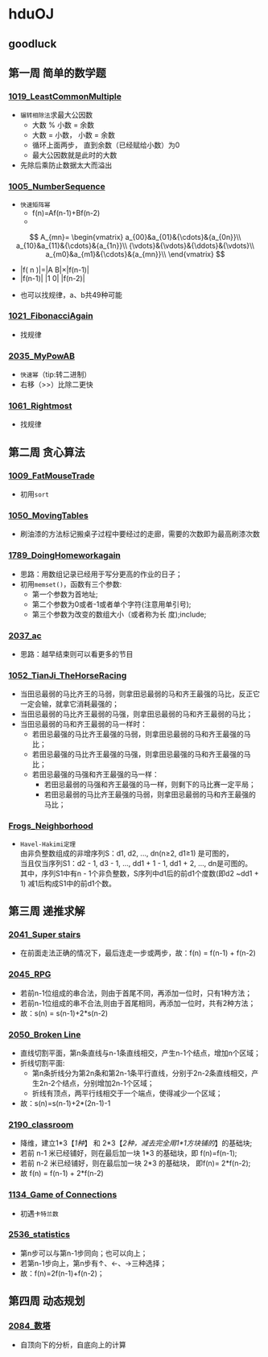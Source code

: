 # hduOJ
goodluck
--------

## 第一周 简单的数学题

### [1019_](http://acm.hdu.edu.cn/showproblem.php?pid=1019)[LeastCommonMultiple](https://github.com/Mifan-rabbit/hduOJ/blob/master/1019_LeastCommonMultiple.cpp)
* `辗转相除法`求最大公因数
  + 大数 % 小数 = 余数
  + 大数 = 小数， 小数 = 余数
  + 循环上面两步， 直到余数（已经赋给小数）为0
  + 最大公因数就是此时的大数
* 先除后乘防止数据太大而溢出

### [1005_](http://acm.hdu.edu.cn/showproblem.php?pid=1005)[NumberSequence](https://github.com/Mifan-rabbit/hduOJ/blob/master/1005_NumberSequence.cpp)
* `快速矩阵幂`
  + f(n)=Af(n-1)+Bf(n-2)
  +
$$
A_{mn}=
\begin{vmatrix}
a_{00}&a_{01}&{\cdots}&{a_{0n}}\\
a_{10}&a_{11}&{\cdots}&{a_{1n}}\\
{\vdots}&{\vdots}&{\ddots}&{\vdots}\\
a_{m0}&a_{m1}&{\cdots}&{a_{mn}}\\
\end{vmatrix}
$$

  + |f( n )|=|A B|×|f(n-1)|
  + |f(n-1)| |1 0| |f(n-2)|
* 也可以找规律，a、b共49种可能

### [1021_](http://acm.hdu.edu.cn/showproblem.php?pid=1021)[FibonacciAgain](https://github.com/Mifan-rabbit/hduOJ/blob/master/1021_FibonacciAgain.cpp)
* 找规律

### [2035_](http://acm.hdu.edu.cn/showproblem.php?pid=2035)[MyPowAB](https://github.com/Mifan-rabbit/hduOJ/blob/master/2035_MyPowAB.cpp)
* `快速幂`（tip:转二进制）
* 右移（>>）比除二更快

### [1061_](http://acm.hdu.edu.cn/showproblem.php?pid=1061)[Rightmost](https://github.com/Mifan-rabbit/hduOJ/blob/master/1061_Rightmost.cpp)
* 找规律
  
## 第二周 贪心算法

### [1009_](http://acm.hdu.edu.cn/showproblem.php?pid=1009)[FatMouseTrade](https://github.com/Mifan-rabbit/hduOJ/blob/master/1009_FatMouseTrade.cpp)

* 初用`sort`
    
### [1050_](http://acm.hdu.edu.cn/showproblem.php?pid=1050)[MovingTables](https://github.com/Mifan-rabbit/hduOJ/blob/master/1050_MovingTables.cpp)

* 刷油漆的方法标记搬桌子过程中要经过的走廊，需要的次数即为最高刷漆次数
    
### [1789_](http://acm.hdu.edu.cn/showproblem.php?pid=1789)[DoingHomeworkagain](https://github.com/Mifan-rabbit/hduOJ/blob/master/1789_DoingHomeworkagain.cpp)

* 思路：用数组记录已经用于写分更高的作业的日子；
* 初用`memset()`，函数有三个参数:
  * 第一个参数为首地址;
  * 第二个参数为0或者-1或者单个字符(注意用单引号);
  * 第三个参数为改变的数组大小（或者称为长 度);include<cstring>;
  
### [2037_](http://acm.hdu.edu.cn/showproblem.php?pid=2037)[ac](https://github.com/Mifan-rabbit/hduOJ/blob/master/2037_ac.cpp)

* 思路：越早结束则可以看更多的节目
      
### [1052_](http://acm.hdu.edu.cn/showproblem.php?pid=1052)[TianJi_TheHorseRacing](https://github.com/Mifan-rabbit/hduOJ/blob/master/1052_TianJi_TheHorseRacing.cpp)
* 当田忌最弱的马比齐王的马弱，则拿田忌最弱的马和齐王最强的马比，反正它一定会输，就拿它消耗最强的；
* 当田忌最弱的马比齐王最弱的马强，则拿田忌最弱的马和齐王最弱的马比；
* 当田忌最弱的马和齐王最弱的马一样时：
  * 若田忌最强的马比齐王最强的马弱，则拿田忌最弱的马和齐王最强的马比；
  * 若田忌最强的马比齐王最强的马强，则拿田忌最强的马和齐王最强的马比；
  * 若田忌最强的马强和齐王最强的马一样：
    * 若田忌最弱的马强和齐王最强的马一样，则剩下的马比赛一定平局；
    * 若田忌最弱的马比齐王最强的马弱，则拿田忌最弱的马和齐王最强的马比；

### [Frogs_](http://acm.hdu.edu.cn/webcontest/contest_showproblem.php?pid=1010&ojid=1&cid=13365&hide=1&problem=Problem%20%20J)[Neighborhood](https://github.com/Mifan-rabbit/hduOJ/blob/master/FrogsNeighborhood.md)
* `Havel-Hakimi定理`<br>
由非负整数组成的非增序列S：d1, d2, ..., dn(n≥2, d1≥1) 是可图的，<br>
当且仅当序列S1：d2 - 1, d3 - 1, ..., dd1 + 1 - 1, dd1 + 2, ..., dn是可图的。<br>
其中，序列S1中有n - 1个非负整数，S序列中d1后的前d1个度数(即d2 ~dd1 + 1) 减1后构成S1中的前d1个数。<br>

## 第三周 递推求解
### [2041_](http://acm.hdu.edu.cn/showproblem.php?pid=2041)[Super stairs](https://github.com/Mifan-rabbit/hduOJ/blob/master/2041_SuperStairs.cpp)
* 在前面走法正确的情况下，最后连走一步或两步，故：f(n) = f(n-1) + f(n-2)

### [2045_](http://acm.hdu.edu.cn/showproblem.php?pid=2045)[RPG](https://github.com/Mifan-rabbit/hduOJ/blob/master/2045_RPG.md)
* 若前n-1位组成的串合法，则由于首尾不同，再添加一位时，只有1种方法；
* 若前n-1位组成的串不合法,则由于首尾相同，再添加一位时，共有2种方法；
* 故：s(n) = s(n-1)+2*s(n-2)

### [2050_](http://acm.hdu.edu.cn/showproblem.php?pid=2050)[Broken Line](https://github.com/Mifan-rabbit/hduOJ/blob/master/2050_BrokenLine.md)
* 直线切割平面，第n条直线与n-1条直线相交，产生n-1个结点，增加n个区域；
* 折线切割平面:
  * 第n条折线分为第2n条和第2n-1条平行直线，分别于2n-2条直线相交，产生2n-2个结点，分别增加2n-1个区域；
  * 折线有顶点，两平行线相交于一个端点，使得减少一个区域；
* 故：s(n)=s(n-1)+2*(2n-1)-1

### [2190_](http://acm.hdu.edu.cn/showproblem.php?pid=2190)[classroom](https://github.com/Mifan-rabbit/hduOJ/blob/master/2190_classroom.md)
* 降维，建立1\*3【*1种*】 和 2\*3【*2种，减去完全用1\*1方块铺的*】的基础块;
* 若前 n-1 米已经铺好，则在最后加一块 1\*3 的基础块，即 f(n)=f(n-1);
* 若前 n-2 米已经铺好，则在最后加一块 2\*3 的基础块， 即f(n)= 2\*f(n-2);
* 故 f(n) = f(n-1) + 2\*f(n-2)

### [1134_](http://acm.hdu.edu.cn/showproblem.php?pid=1134)[Game of Connections](https://github.com/Mifan-rabbit/hduOJ/blob/master/1134_GameofConnections.md)
* 初遇`卡特兰数`

### [2536_](http://acm.hdu.edu.cn/showproblem.php?pid=2563)[statistics](https://github.com/Mifan-rabbit/hduOJ/blob/master/2536_statistics.md)
* 第n步可以与第n-1步同向；也可以向上；
* 若第n-1步向上，第n步有↑、←、→三种选择；
* 故：f(n)=2f(n-1)+f(n-2)；

## 第四周 动态规划
### [2084_](http://acm.hdu.edu.cn/showproblem.php?pid=2084)[数塔](https://github.com/Mifan-rabbit/hduOJ/blob/master/2084_%E6%95%B0%E5%A1%94.md)
* 自顶向下的分析，自底向上的计算
